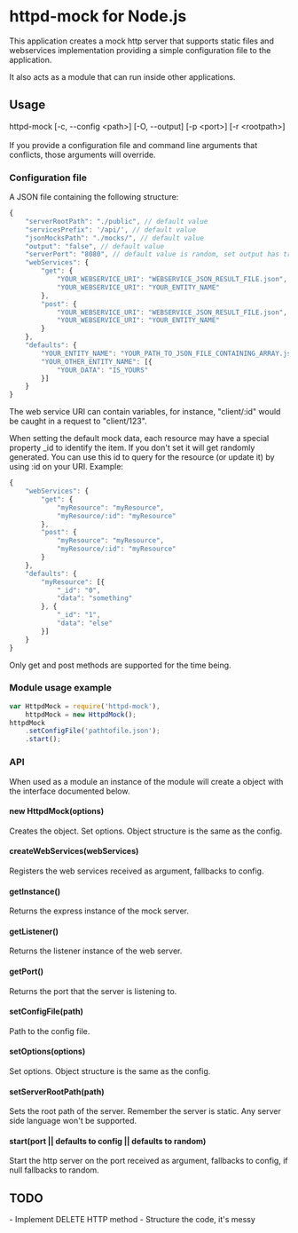 # httpd-mock for Node.js

This application creates a mock http server that supports static
files and webservices implementation providing a simple configuration file to
the application.

It also acts as a module that can run inside other applications.

## Usage
httpd-mock [-c, --config \<path\>] [-O, --output] [-p \<port\>] [-r \<rootpath\>]<br />
<br />
If you provide a configuration file and command line arguments that conflicts,
those arguments will override.

### Configuration file
A JSON file containing the following structure:
```js
{
    "serverRootPath": "./public", // default value
    "servicesPrefix": '/api/', // default value
    "jsonMocksPath": "./mocks/", // default value
    "output": "false", // default value
    "serverPort": "8080", // default value is random, set output has true to see the generated port
    "webServices": {
        "get": {
            "YOUR_WEBSERVICE_URI": "WEBSERVICE_JSON_RESULT_FILE.json",
            "YOUR_WEBSERVICE_URI": "YOUR_ENTITY_NAME"
        },
        "post": {
        	"YOUR_WEBSERVICE_URI": "WEBSERVICE_JSON_RESULT_FILE.json",
            "YOUR_WEBSERVICE_URI": "YOUR_ENTITY_NAME"
		}
	},
    "defaults": {
        "YOUR_ENTITY_NAME": "YOUR_PATH_TO_JSON_FILE_CONTAINING_ARRAY.json",
        "YOUR_OTHER_ENTITY_NAME": [{
            "YOUR_DATA": "IS_YOURS"
        }]
    }
}
```
The web service URI can contain variables, for instance, "client/:id" would be
caught in a request to "client/123".

When setting the default mock data, each resource may have a special property _id to identify the item. If you don't set it will get randomly generated. You can use this id to query for the resource (or update it) by using :id on your URI. Example:

```js
{
    "webServices": {
        "get": {
            "myResource": "myResource",
            "myResource/:id": "myResource"
        },
        "post": {
            "myResource": "myResource",
            "myResource/:id": "myResource"
        }
    },
    "defaults": {
        "myResource": [{
            "_id": "0",
            "data": "something"
        }, {
            "_id": "1",
            "data": "else"
        }]
    }
}
```

Only get and post methods are supported for the time being.

### Module usage example
```js
var HttpdMock = require('httpd-mock'),
    httpdMock = new HttpdMock();
httpdMock
    .setConfigFile('pathtofile.json');
    .start();
```

### API
When used as a module an instance of the module will create a object with the
interface documented below.

#### new HttpdMock(options)
Creates the object. Set options. Object structure is the same as the config.

#### createWebServices(webServices)
Registers the web services received as argument, fallbacks to config.

#### getInstance()
Returns the express instance of the mock server.

#### getListener()
Returns the listener instance of the web server.

#### getPort()
Returns the port that the server is listening to.

#### setConfigFile(path)
Path to the config file.

#### setOptions(options)
Set options. Object structure is the same as the config.

#### setServerRootPath(path)
Sets the root path of the server. Remember the server is static.
Any server side language won't be supported.

#### start(port || defaults to config || defaults to random)
Start the http server on the port received as argument, fallbacks to config, if
null fallbacks to random.

## TODO
\- Implement DELETE HTTP method
\- Structure the code, it's messy